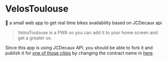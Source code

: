 # VelosToulouse

🚵 a small web app to get real time bikes availability based on JCDecaux api

> VelosToulouse is a PWA so you can add it to your home screen and get a greater ux.

Since this app is using JCDecaux API, you should be able to fork it and publish it for [one of those cities](https://developer.jcdecaux.com/#/gbfs?page=usage) by changing the contract name in [here](/src/lib/fetch.ts).
